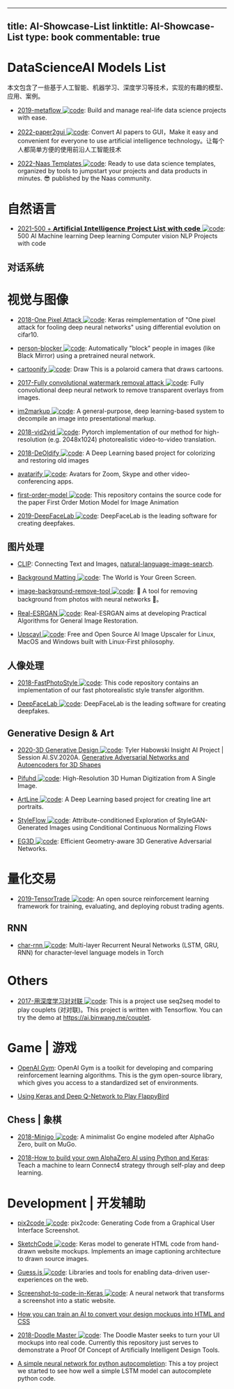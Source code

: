 
---
title: AI-Showcase-List
linktitle: AI-Showcase-List
type: book
commentable: true
---

# DataScienceAI Models List

本文包含了一些基于人工智能、机器学习、深度学习等技术，实现的有趣的模型、应用、案例。

- [2019-metaflow ![code](https://ng-tech.icu/assets/code.svg)](https://github.com/Netflix/metaflow): Build and manage real-life data science projects with ease.

- [2022-paper2gui ![code](https://ng-tech.icu/assets/code.svg)](https://github.com/Baiyuetribe/paper2gui): Convert AI papers to GUI，Make it easy and convenient for everyone to use artificial intelligence technology。让每个人都简单方便的使用前沿人工智能技术

- [2022-Naas Templates ![code](https://ng-tech.icu/assets/code.svg)](https://github.com/jupyter-naas/awesome-notebooks): Ready to use data science templates, organized by tools to jumpstart your projects and data products in minutes. 😎 published by the Naas community.

# 自然语言

- [2021-500 + 𝗔𝗿𝘁𝗶𝗳𝗶𝗰𝗶𝗮𝗹 𝗜𝗻𝘁𝗲𝗹𝗹𝗶𝗴𝗲𝗻𝗰𝗲 𝗣𝗿𝗼𝗷𝗲𝗰𝘁 𝗟𝗶𝘀𝘁 𝘄𝗶𝘁𝗵 𝗰𝗼𝗱𝗲 ![code](https://ng-tech.icu/assets/code.svg)](https://github.com/ashishpatel26/500-AI-Machine-learning-Deep-learning-Computer-vision-NLP-Projects-with-code): 500 AI Machine learning Deep learning Computer vision NLP Projects with code

## 对话系统

# 视觉与图像

- [2018-One Pixel Attack ![code](https://ng-tech.icu/assets/code.svg)](https://github.com/Hyperparticle/one-pixel-attack-keras): Keras reimplementation of "One pixel attack for fooling deep neural networks" using differential evolution on cifar10.

- [person-blocker ![code](https://ng-tech.icu/assets/code.svg)](https://github.com/minimaxir/person-blocker): Automatically "block" people in images (like Black Mirror) using a pretrained neural network.

- [cartoonify ![code](https://ng-tech.icu/assets/code.svg)](https://github.com/danmacnish/cartoonify): Draw This is a polaroid camera that draws cartoons.

- [2017-Fully convolutional watermark removal attack ![code](https://ng-tech.icu/assets/code.svg)](https://github.com/marcbelmont/cnn-watermark-removal): Fully convolutional deep neural network to remove transparent overlays from images.

- [im2markup ![code](https://ng-tech.icu/assets/code.svg)](https://github.com/harvardnlp/im2markup): A general-purpose, deep learning-based system to decompile an image into presentational markup.

- [2018-vid2vid ![code](https://ng-tech.icu/assets/code.svg)](https://github.com/NVIDIA/vid2vid): Pytorch implementation of our method for high-resolution (e.g. 2048x1024) photorealistic video-to-video translation.

- [2018-DeOldify ![code](https://ng-tech.icu/assets/code.svg)](https://github.com/jantic/DeOldify): A Deep Learning based project for colorizing and restoring old images

- [avatarify ![code](https://ng-tech.icu/assets/code.svg)](https://github.com/alievk/avatarify): Avatars for Zoom, Skype and other video-conferencing apps.

- [first-order-model ![code](https://ng-tech.icu/assets/code.svg)](https://github.com/AliaksandrSiarohin/first-order-model): This repository contains the source code for the paper First Order Motion Model for Image Animation

- [2019-DeepFaceLab ![code](https://ng-tech.icu/assets/code.svg)](https://github.com/iperov/DeepFaceLab): DeepFaceLab is the leading software for creating deepfakes.

## 图片处理

- [CLIP](https://openai.com/blog/clip/): Connecting Text and Images, [natural-language-image-search](https://github.com/haltakov/natural-language-image-search#on-your-machine).

- [Background Matting ![code](https://ng-tech.icu/assets/code.svg)](https://github.com/senguptaumd/Background-Matting): The World is Your Green Screen.

- [image-background-remove-tool ![code](https://ng-tech.icu/assets/code.svg)](https://github.com/OPHoperHPO/image-background-remove-tool): 🥧 A tool for removing background from photos with neural networks 🥧。

- [Real-ESRGAN ![code](https://ng-tech.icu/assets/code.svg)](https://github.com/xinntao/Real-ESRGAN): Real-ESRGAN aims at developing Practical Algorithms for General Image Restoration.

- [Upscayl ![code](https://ng-tech.icu/assets/code.svg)](https://github.com/upscayl/upscayl): Free and Open Source AI Image Upscaler for Linux, MacOS and Windows built with Linux-First philosophy.

## 人像处理

- [2018-FastPhotoStyle ![code](https://ng-tech.icu/assets/code.svg)](https://github.com/NVIDIA/FastPhotoStyle): This code repository contains an implementation of our fast photorealistic style transfer algorithm.

- [DeepFaceLab ![code](https://ng-tech.icu/assets/code.svg)](https://github.com/iperov/DeepFaceLab): DeepFaceLab is the leading software for creating deepfakes.

## Generative Design & Art

- [2020-3D Generative Design ![code](https://ng-tech.icu/assets/code.svg)](https://github.com/starstorms9/shape): Tyler Habowski Insight AI Project | Session AI.SV.2020A. [Generative Adversarial Networks and Autoencoders for 3D Shapes](https://github.com/marian42/shapegan)

- [Pifuhd ![code](https://ng-tech.icu/assets/code.svg)](https://github.com/facebookresearch/pifuhd): High-Resolution 3D Human Digitization from A Single Image.

- [ArtLine ![code](https://ng-tech.icu/assets/code.svg)](https://github.com/vijishmadhavan/ArtLine): A Deep Learning based project for creating line art portraits.

- [StyleFlow ![code](https://ng-tech.icu/assets/code.svg)](https://github.com/RameenAbdal/StyleFlow): Attribute-conditioned Exploration of StyleGAN-Generated Images using Conditional Continuous Normalizing Flows

- [EG3D ![code](https://ng-tech.icu/assets/code.svg)](https://github.com/NVlabs/eg3d): Efficient Geometry-aware 3D Generative Adversarial Networks.

# 量化交易

- [2019-TensorTrade ![code](https://ng-tech.icu/assets/code.svg)](https://github.com/notadamking/tensortrade): An open source reinforcement learning framework for training, evaluating, and deploying robust trading agents.

## RNN

- [char-rnn ![code](https://ng-tech.icu/assets/code.svg)](https://github.com/karpathy/char-rnn): Multi-layer Recurrent Neural Networks (LSTM, GRU, RNN) for character-level language models in Torch

# Others

- [2017-用深度学习对对联 ![code](https://ng-tech.icu/assets/code.svg)](https://github.com/wb14123/seq2seq-couplet): This is a project use seq2seq model to play couplets (对对联)。This project is written with Tensorflow. You can try the demo at https://ai.binwang.me/couplet.

# Game | 游戏

- [OpenAI Gym](https://github.com/openai/gym): OpenAI Gym is a toolkit for developing and comparing reinforcement learning algorithms. This is the gym open-source library, which gives you access to a standardized set of environments.

- [Using Keras and Deep Q-Network to Play FlappyBird](https://yanpanlau.github.io/2016/07/10/FlappyBird-Keras.html)

## Chess | 象棋

- [2018-Minigo ![code](https://ng-tech.icu/assets/code.svg)](https://github.com/tensorflow/minigo): A minimalist Go engine modeled after AlphaGo Zero, built on MuGo.

- [2018-How to build your own AlphaZero AI using Python and Keras](https://parg.co/UiX): Teach a machine to learn Connect4 strategy through self-play and deep learning.

# Development | 开发辅助

- [pix2code ![code](https://ng-tech.icu/assets/code.svg)](https://github.com/tonybeltramelli/pix2code): pix2code: Generating Code from a Graphical User Interface Screenshot.

- [SketchCode ![code](https://ng-tech.icu/assets/code.svg)](https://github.com/ashnkumar/sketch-code): Keras model to generate HTML code from hand-drawn website mockups. Implements an image captioning architecture to drawn source images.

- [Guess.js ![code](https://ng-tech.icu/assets/code.svg)](https://github.com/guess-js/guess): Libraries and tools for enabling data-driven user-experiences on the web.

- [Screenshot-to-code-in-Keras ![code](https://ng-tech.icu/assets/code.svg)](https://github.com/emilwallner/Screenshot-to-code-in-Keras): A neural network that transforms a screenshot into a static website.

- [How you can train an AI to convert your design mockups into HTML and CSS](https://parg.co/UXR)

- [2018-Doodle Master ![code](https://ng-tech.icu/assets/code.svg)](https://github.com/karanchahal/DoodleMaster): The Doodle Master seeks to turn your UI mockups into real code. Currently this repository just serves to demonstrate a Proof Of Concept of Artificially Intelligent Design Tools.

- [A simple neural network for python autocompletion](https://github.com/vpj/python_autocomplete): This a toy project we started to see how well a simple LSTM model can autocomplete python code.

    